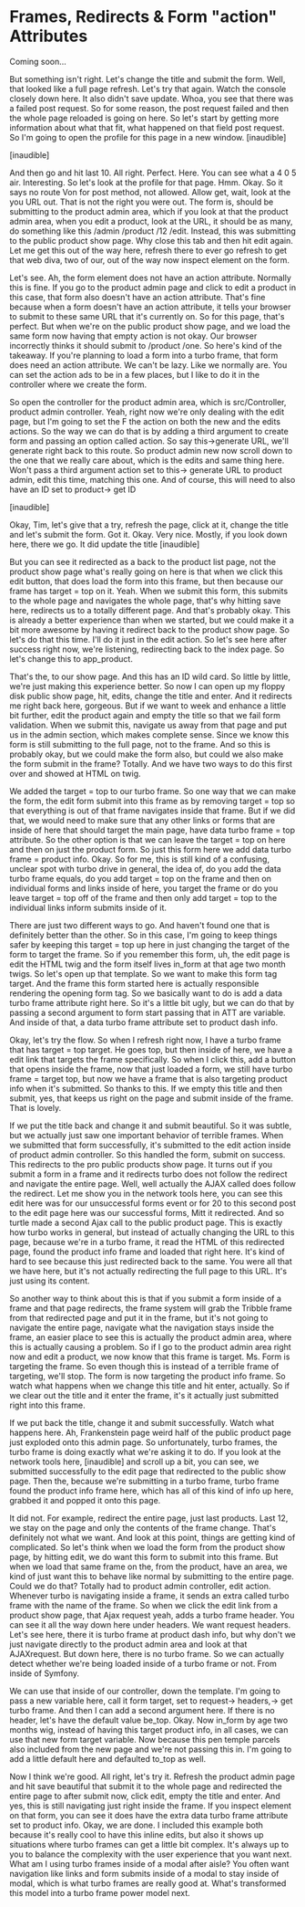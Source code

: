 # Frames, Redirects & Form "action" Attributes

Coming soon...

But something isn't right. Let's change the title and
submit the form. Well, that looked like a full page refresh. Let's try that again.
Watch the console closely down here. It also didn't save update. Whoa, you see that
there was a failed post request. So for some reason, the post request failed and then
the whole page reloaded is going on here. So let's start by getting more information
about what that fit, what happened on that field post request. So I'm going to open
the profile for this page in a new window. [inaudible]

[inaudible]

And then go and hit last 10. All right. Perfect. Here. You can see what a 4 0 5 air.
Interesting. So let's look at the profile for that page. Hmm. Okay. So it says no
route Von for post method, not allowed. Allow get, wait, look at the you URL out.
That is not the right you were out. The form is, should be submitting to the product
admin area, which if you look at that the product admin area, when you edit a
product, look at the URL, it should be as many, do something like this /admin
/product /12 /edit. Instead, this was submitting to the public product show page. Why
close this tab and then hit edit again. Let me get this out of the way here, refresh
there to ever go refresh to get that web diva, two of our, out of the way now inspect
element on the form.

Let's see. Ah, the form element does not have an action attribute. Normally this is
fine. If you go to the product admin page and click to edit a product in this case,
that form also doesn't have an action attribute. That's fine because when a form
doesn't have an action attribute, it tells your browser to submit to these same URL
that it's currently on. So for this page, that's perfect. But when we're on the
public product show page, and we load the same form now having that empty action is
not okay. Our browser incorrectly thinks it should submit to /product /one. So here's
kind of the takeaway. If you're planning to load a form into a turbo frame, that form
does need an action attribute. We can't be lazy. Like we normally are. You can set
the action ads to be in a few places, but I like to do it in the controller where we
create the form.

So open the controller for the product admin area, which is src/Controller, product
admin controller. Yeah, right now we're only dealing with the edit page, but I'm
going to set the F the action on both the new and the edits actions. So the way we
can do that is by adding a third argument to create form and passing an option called
action. So say this->generate URL, we'll generate right back to this route. So
product admin new now scroll down to the one that we really care about, which is the
edits and same thing here. Won't pass a third argument action set to this-> generate
URL to product admin, edit this time, matching this one. And of course, this will
need to also have an ID set to product-> get ID

[inaudible]

Okay, Tim, let's give that a try, refresh the page, click at it, change the title and
let's submit the form. Got it. Okay. Very nice. Mostly, if you look down here, there
we go. It did update the title [inaudible]

But you can see it redirected as a back to the product list page, not the product
show page what's really going on here is that when we click this edit button, that
does load the form into this frame, but then because our frame has target = top on
it. Yeah. When we submit this form, this submits to the whole page and navigates the
whole page, that's why hitting save here, redirects us to a totally different page.
And that's probably okay. This is already a better experience than when we started,
but we could make it a bit more awesome by having it redirect back to the product
show page. So let's do that this time. I'll do it just in the edit action. So let's
see here after success right now, we're listening, redirecting back to the index
page. So let's change this to app_product.

That's the, to our show page. And this has an ID wild card. So little by little,
we're just making this experience better. So now I can open up my floppy disk public
show page, hit, edits, change the title and enter. And it redirects me right back
here, gorgeous. But if we want to week and enhance a little bit further, edit the
product again and empty the title so that we fail form validation. When we submit
this, navigate us away from that page and put us in the admin section, which makes
complete sense. Since we know this form is still submitting to the full page, not to
the frame. And so this is probably okay, but we could make the form also, but could
we also make the form submit in the frame? Totally. And we have two ways to do this
first over and showed at HTML on twig.

We added the target = top to our turbo frame. So one way that we can make the form,
the edit form submit into this frame as by removing target = top so that everything
is out of that frame navigates inside that frame. But if we did that, we would need
to make sure that any other links or forms that are inside of here that should target
the main page, have data turbo frame = top attribute. So the other option is that we
can leave the target = top on here and then on just the product form. So just this
form here we add data turbo frame = product info. Okay. So for me, this is still kind
of a confusing, unclear spot with turbo drive in general, the idea of, do you add the
data turbo frame equals, do you add target = top on the frame and then on individual
forms and links inside of here, you target the frame or do you leave target = top off
of the frame and then only add target = top to the individual links inform submits
inside of it.

There are just two different ways to go. And haven't found one that is definitely
better than the other. So in this case, I'm going to keep things safer by keeping
this target = top up here in just changing the target of the form to target the
frame. So if you remember this form, uh, the edit page is edit the HTML twig and the
form itself lives in_form at that age two month twigs. So let's open up that
template. So we want to make this form tag target. And the frame this form started
here is actually responsible rendering the opening form tag. So we basically want to
do is add a data turbo frame attribute right here. So it's a little bit ugly, but we
can do that by passing a second argument to form start passing that in ATT are
variable. And inside of that, a data turbo frame attribute set to product dash info.

Okay, let's try the flow. So when I refresh right now, I have a turbo frame that has
target = top target. He goes top, but then inside of here, we have a edit link that
targets the frame specifically. So when I click this, add a button that opens inside
the frame, now that just loaded a form, we still have turbo frame = target top, but
now we have a frame that is also targeting product info when it's submitted. So
thanks to this. If we empty this title and then submit, yes, that keeps us right on
the page and submit inside of the frame. That is lovely.

If we put the title back and change it and submit beautiful. So it was subtle, but we
actually just saw one important behavior of terrible frames. When we submitted that
form successfully, it's submitted to the edit action inside of product admin
controller. So this handled the form, submit on success. This redirects to the pro
public products show page. It turns out if you submit a form in a frame and it
redirects turbo does not follow the redirect and navigate the entire page. Well, well
actually the AJAX called does follow the redirect. Let me show you in the network
tools here, you can see this edit here was for our unsuccessful forms event or for 20
to this second post to the edit page here was our successful forms, Mitt it
redirected. And so turtle made a second Ajax call to the public product page. This is
exactly how turbo works in general, but instead of actually changing the URL to this
page, because we're in a turbo frame, it read the HTML of this redirected page, found
the product info frame and loaded that right here. It's kind of hard to see because
this just redirected back to the same. You were all that we have here, but it's not
actually redirecting the full page to this URL. It's just using its content.

So another way to think about this is that if you submit a form inside of a frame and
that page redirects, the frame system will grab the Tribble frame from that
redirected page and put it in the frame, but it's not going to navigate the entire
page, navigate what the navigation stays inside the frame, an easier place to see
this is actually the product admin area, where this is actually causing a problem. So
if I go to the product admin area right now and edit a product, we now know that this
frame is target. Ms. Form is targeting the frame. So even though this is instead of a
terrible frame of targeting, we'll stop. The form is now targeting the product info
frame. So watch what happens when we change this title and hit enter, actually. So if
we clear out the title and it enter the frame, it's it actually just submitted right
into this frame.

If we put back the title, change it and submit successfully. Watch what happens here.
Ah, Frankenstein page weird half of the public product page just exploded onto this
admin page. So unfortunately, turbo frames, the turbo frame is doing exactly what
we're asking it to do. If you look at the network tools here, [inaudible] and scroll
up a bit, you can see, we submitted successfully to the edit page that redirected to
the public show page. Then the, because we're submitting in a turbo frame, turbo
frame found the product info frame here, which has all of this kind of info up here,
grabbed it and popped it onto this page.

It did not. For example, redirect the entire page, just last products. Last 12, we
stay on the page and only the contents of the frame change. That's definitely not
what we want. And look at this point, things are getting kind of complicated. So
let's think when we load the form from the product show page, by hitting edit, we do
want this form to submit into this frame. But when we load that same frame on the,
from the product, have an area, we kind of just want this to behave like normal by
submitting to the entire page. Could we do that? Totally had to product admin
controller, edit action. Whenever turbo is navigating inside a frame, it sends an
extra called turbo frame with the name of the frame. So when we click the edit link
from a product show page, that Ajax request yeah, adds a turbo frame header. You can
see it all the way down here under headers. We want request headers. Let's see here,
there it is turbo frame at product dash info, but why don't we just navigate directly
to the product admin area and look at that AJAXrequest. But down here, there is no
turbo frame. So we can actually detect whether we're being loaded inside of a turbo
frame or not. From inside of Symfony.

We can use that inside of our controller, down the template. I'm going to pass a new
variable here, call it form target, set to request-> headers,-> get turbo frame. And
then I can add a second argument here. If there is no header, let's have the default
value be_top. Okay. Now in_form by age two months wig, instead of having this target
product info, in all cases, we can use that new form target variable. Now because
this pen temple parcels also included from the new page and we're not passing this
in. I'm going to add a little default here and defaulted to_top as well.

Now I think we're good. All right, let's try it. Refresh the product admin page and
hit save beautiful that submit it to the whole page and redirected the entire page to
after submit now, click edit, empty the title and enter. And yes, this is still
navigating just right inside the frame. If you inspect element on that form, you can
see it does have the extra data turbo frame attribute set to product info. Okay, we
are done. I included this example both because it's really cool to have this inline
edits, but also it shows up situations where turbo frames can get a little bit
complex. It's always up to you to balance the complexity with the user experience
that you want next. What am I using turbo frames inside of a modal after aisle? You
often want navigation like links and form submits inside of a modal to stay inside of
modal, which is what turbo frames are really good at. What's transformed this model
into a turbo frame power model next.
